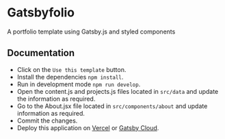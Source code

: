 # Gatsbyfolio

A portfolio template using Gatsby.js and styled components

## Documentation

- Click on the `Use this template` button.
- Install the dependencies `npm install`.
- Run in development mode `npm run develop`.
- Open the content.js and projects.js files located in `src/data` and update the information as required.
- Go to the About.jsx file located in `src/components/about` and update information as required.
- Commit the changes.
- Deploy this application on [Vercel](https://vercel.com) or [Gatsby Cloud](https://www.gatsbyjs.com/cloud/).
